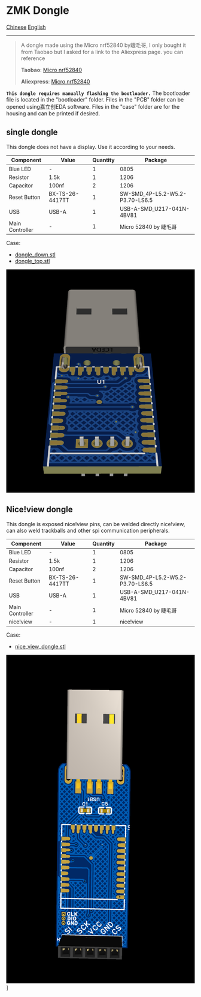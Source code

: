 # ZMK Dongle

[Chinese](README.md)
[English](README_en.md)

---

> A dongle made using the Micro nrf52840 by睫毛哥, I only bought it from Taobao but I asked for a link to the Aliexpress page. you can reference
> 
> **Taobao**: [Micro nrf52840](http://e.tb.cn/h.gurVKZZWPhSRJPc?tk=apWz3k02DW5HU7632)
> 
> **Aliexpress**: [Micro nrf52840](https://www.aliexpress.com/item/1005008478700957.html)

**```This dongle requires manually flashing the bootloader.```**
The bootloader file is located in the "bootloader" folder. Files in the "PCB" folder can be opened using嘉立创EDA software. Files in the "case" folder are for the housing and can be printed if desired.

## single dongle

This dongle does not have a display. Use it according to your needs.


| Component       | Value           | Quantity | Package                         |
| ----------------- | ----------------- | ---------- | --------------------------------- |
| Blue LED        | -               | 1        | 0805                            |
| Resistor        | 1.5k            | 1        | 1206                            |
| Capacitor       | 100nf           | 2        | 1206                            |
| Reset Button    | BX-TS-26-4417TT | 1        | SW-SMD_4P-L5.2-W5.2-P3.70-LS6.5 |
| USB             | USB-A           | 1        | USB-A-SMD_U217-041N-4BV81       |
| Main Controller | -               | 1        | Micro 52840 by 睫毛哥           |

Case:

- [dongle_down.stl](case/dongle_down.stl)
- [dongle_top.stl](case/dongle_top.stl)

![dongle](image/dongle.png)

## Nice!view dongle

This dongle is exposed nice!view pins, can be welded directly nice!view, can also weld trackballs and other spi communication peripherals.


| Component       | Value           | Quantity | Package                         |
| ----------------- | ----------------- | ---------- | --------------------------------- |
| Blue LED        | -               | 1        | 0805                            |
| Resistor        | 1.5k            | 1        | 1206                            |
| Capacitor       | 100nf           | 2        | 1206                            |
| Reset Button    | BX-TS-26-4417TT | 1        | SW-SMD_4P-L5.2-W5.2-P3.70-LS6.5 |
| USB             | USB-A           | 1        | USB-A-SMD_U217-041N-4BV81       |
| Main Controller | -               | 1        | Micro 52840 by 睫毛哥           |
| nice!view       | -               | 1        | nice!view                       |

Case:

- [nice_view_dongle.stl](case/nice_view_dongle.stl)

![nice_view_dongle](image/nice_view_dongle.png)]
